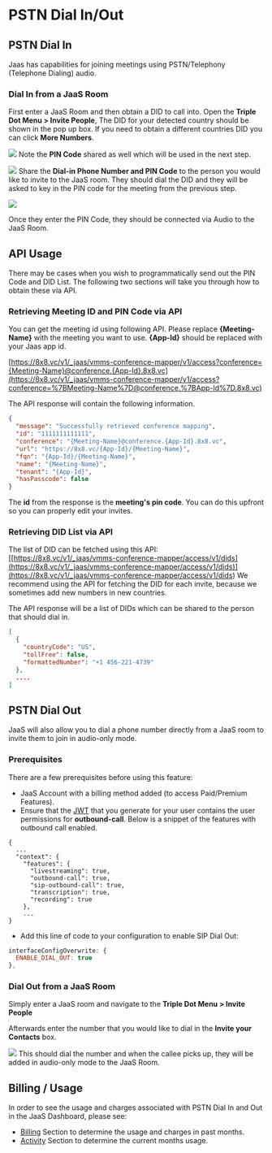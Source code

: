 # PSTN Dial In/Out

## PSTN Dial In

Jaas has capabilities for joining meetings using PSTN/Telephony (Telephone Dialing) audio.

### Dial In from a JaaS Room

First enter a JaaS Room and then obtain a DID to call into. Open the **Triple Dot Menu > Invite People**, The DID for your detected country should be shown in the pop up box. If you need to obtain a different countries DID you can click **More Numbers**.

![](../images/aa9c432-did_list.gif)
Note the **PIN Code** shared as well which will be used in the next step.

![](../images/115a848-image.png)
Share the **Dial-in Phone Number and PIN Code** to the person you would like to invite to the JaaS room. They should dial the DID and they will be asked to key in the PIN code for the meeting from the previous step.

![](../images/c4e5797-image.png)

Once they enter the PIN Code, they should be connected via Audio to the JaaS Room.

## API Usage

There may be cases when you wish to programmatically send out the PIN Code and DID List. The following two sections will take you through how to obtain these via API.

### Retrieving Meeting ID and PIN Code via API

You can get the meeting id using following API. Please replace **{Meeting-Name}** with the meeting you want to use. **{App-Id}** should be replaced with your Jaas app id.  

[https://8x8.vc/v1/_jaas/vmms-conference-mapper/v1/access?conference={Meeting-Name}@conference.{App-Id}.8x8.vc](https://8x8.vc/v1/_jaas/vmms-conference-mapper/v1/access?conference=%7BMeeting-Name%7D@conference.%7BApp-Id%7D.8x8.vc)

The API response will contain the following information.

```json
{
  "message": "Successfully retrieved conference mapping",
  "id": "1111111111111",
  "conference": "{Meeting-Name}@conference.{App-Id}.8x8.vc",
  "url": "https://8x8.vc/{App-Id}/{Meeting-Name}",
  "fqn": "{App-Id}/{Meeting-Name}",
  "name": "{Meeting-Name}",
  "tenant": "{App-Id}",
  "hasPasscode": false
}

```

The **id** from the response is the **meeting's pin code**. You can do this upfront so you can properly edit your invites.

### Retrieving DID List via API

The list of DID can be fetched using this API: [[https://8x8.vc/v1/_jaas/vmms-conference-mapper/access/v1/dids](https://8x8.vc/v1/_jaas/vmms-conference-mapper/access/v1/dids)](<https://8x8.vc/v1/_jaas/vmms-conference-mapper/access/v1/dids>) We recommend using the API for fetching the DID for each invite, because we sometimes add new numbers in new countries.

The API response will be a list of DIDs which can be shared to the person that should dial in.

```json
[
  {
    "countryCode": "US",
    "tollFree": false,
    "formattedNumber": "+1 456-221-4739"
  },
  ....
]

```

## PSTN Dial Out

JaaS will also allow you to dial a phone number directly from a JaaS room to invite them to join in audio-only mode.

### Prerequisites

There are a few prerequisites before using this feature:

* JaaS Account with a billing method added (to access Paid/Premium Features).
* Ensure that the [JWT](/jaas/docs/api-keys-jwt) that you generate for your user contains the user permissions for **outbound-call**. Below is a snippet of the features with outbound call enabled.

```
{
  ...
  "context": {
    "features": {
      "livestreaming": true,
      "outbound-call": true,
      "sip-outbound-call": true,
      "transcription": true,
      "recording": true
    },
    ...
}

```

* Add this line of code to your configuration to enable SIP Dial Out:

```javascript
interfaceConfigOverwrite: {
  ENABLE_DIAL_OUT: true
},

```

### Dial Out from a JaaS Room

Simply enter a JaaS room and navigate to the **Triple Dot Menu > Invite People**

Afterwards enter the number that you would like to dial in the **Invite your Contacts** box.

![](../images/1a280a4-PSTN_Dial_Out.gif)
This should dial the number and when the callee picks up, they will be added in audio-only mode to the JaaS Room.

## Billing / Usage

In order to see the usage and charges associated with PSTN Dial In and Out in the JaaS Dashboard, please see:

* [Billing](/jaas/docs/jaas-console-billing) Section to determine the usage and charges in past months.
* [Activity](/jaas/docs/jaas-console-activity) Section to determine the current months usage.

